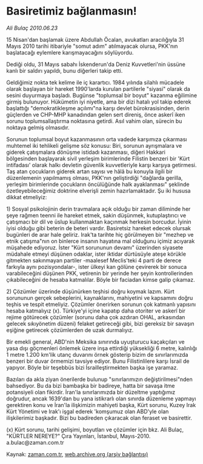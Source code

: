 # Basiretimiz bağlanmasın!

*Ali Bulaç 2010.06.23*

<td class="columnist-detail">
<p>15 Nisan'dan başlamak üzere Abdullah Öcalan, avukatları aracılığıyla 31 Mayıs 2010 tarihi itibariyle "somut adım" atılmayacak olursa, PKK'nın başlatacağı eylemlere karışmayacağını söylüyordu.</p>
<p>
<div id="haberMetinDiv">
<p>Dediği oldu, 31 Mayıs sabahı İskenderun'da Deniz Kuvvetleri'nin üssüne kanlı bir saldırı yapıldı, bunu diğerleri takip etti.
<p>Geldiğimiz nokta tek kelime ile iç karartıcı. 1984 yılında silahlı mücadele olarak başlayan bir hareket 1990'larda kurulan partilerle "siyasi" olarak da sesini duyurmaya başladı. Bugünse "toplumsal bir boyut" kazanma eğilimine girmiş bulunuyor. Hükümetin iyi niyetle, ama bir dizi hatalı yol takip ederek başlattığı "demokratikleşme açılımı"na karşı devlet bürokrasisinden, derin güçlerden ve CHP-MHP kanadından gelen sert direniş, önce askerî iken sorunu toplumsallaştırma noktasına getirdi. Asıl vahim olan, sürecin bu noktaya gelmiş olmasıdır.
<p>Sorunun toplumsal boyut kazanmasının orta vadede karşımıza çıkarması muhtemel iki tehlikeli gelişme söz konusu: Biri, sorunun ayrışmalara ve giderek çatışmalara dönüşme istidadı kazanması, diğeri Hakkari bölgesinden başlayarak sivil yerleşim birimlerinde Filistin benzeri bir 'Kürt intifadası' olarak halkı devletin güvenlik kuvvetleriyle karşı karşıya getirmesi. Taş atan çocukların giderek artan sayısı ve hâlâ bu konuyla ilgili bir düzenlemenin yapılmamış olması, PKK'nın geliştirdiği "dağlarda gerilla, yerleşim birimlerinde çocukların öncülüğünde halk ayaklanması" şeklinde özetleyebileceğimiz doktrine elverişli zemin hazırlamaktadır. Şu iki hususa dikkat etmeliyiz:
<p>1) Sosyal psikolojinin derin travmalara açık olduğu bir zaman diliminde her şeye rağmen teenni ile hareket etmek, sakin düşünmek, kutuplaştırıcı ve çatışmacı bir dil ve üslup kullanmaktan kaçınmak herkesin borcudur. İyinin iyisi olduğu gibi beterin de beteri vardır. Basiretsiz hareket edecek olursak bugünleri de arar hale geliriz. Irak'ta tarihte hiç görülmeyen bir "mezhep ve etnik çatışma"nın on binlerce insanın hayatına mal olduğunu içimiz acıyarak müşahede ediyoruz. İster "Kürt sorununun devamı" üzerinden siyasete müdahale etmeyi düşünen odaklar, ister iktidar dürtüsüyle ateşe körükle gitmekten sakınmayan partiler -maalesef Meclis'teki 4 parti de derece farkıyla aynı pozisyondalar-, ister ülkeyi kan gölüne çevirerek bir sonuca varabileceğini düşünen PKK, vetirenin bir yerinde her şeyin kontrollerinden çıkabileceğini de hesaba katmalılar. Böyle bir faciadan kimse galip çıkamaz.
<p>2) Çözümler üzerinde düşünürken teşhisi doğru koymak lazım. Kürt sorununun gerçek sebeplerini, kaynaklarını, mahiyetini ve kapsamını doğru teşhis ve tespit etmeliyiz. Çözümler önerirken sorunun çok katmanlı yapısını hesaba katmalıyız (x). Türkiye'yi içine kapatıp daha otoriter ve askerî bir rejime götürecek çözümler (sorunu daha çok azdıran OHAL, arkasından gelecek sıkıyönetim düzeni) felaket getireceği gibi, bizi gereksiz bir savaşın eşiğine getirecek çözümlerden de uzak durmalıyız.
<p>Bir emekli general, ABD'nin Meksika sınırında uyuşturucu kaçakçıları ve yasa dışı göçmenleri önlemek üzere inşa ettirdiği yüksekliği 6 metre, kalınlığı 1 metre 1.200 km'lik utanç duvarını örnek gösterip bizim de sınırlarımızda benzeri bir duvar örmemizi tavsiye ediyor. Bunu Filistinlilere karşı İsrail de yapıyor. Böyle bir teşebbüs bizi İsrailleştirmekten başka işe yaramaz.
<p>Bazıları da akla ziyan önerilerde bulunup "sınırlarımızın değiştirilmesi"nden bahsediyor. Bu da bizi bambaşka bir badireye, hatta bir savaşa itme potansiyeli olan fikirdir. İran'la sınırlarımızda bir düzeltme yaptığımız doğrudur, ancak 1639'dan bu yana istikrarlı olan sınırda düzenleme yapmayı gerektiren konu ve İran'la ilişkimizin mahiyeti başka, Kürt sorunu, Kuzey Irak Kürt Yönetimi ve Irak'ı işgal ederek 'komşumuz olan ABD'yle olan ilişkilerimiz başkadır. Bizi bu badireden çıkaracak olan feraset ve basirettir.
<p>(x) Kürt sorunu, tarihi gelişimi, boyutları ve çözümler için bkz. Ali Bulaç, "KÜRTLER NEREYE?" Çıra Yayınları, İstanbul, Mayıs-2010. a.bulac@zaman.com.tr</p></p></p></p></p></p></p></p></div>
</p>
<a href="http://web.archive.org/web/20110107110133/mailto:a.bulac@zaman.com.tr">
</a></td>

Kaynak: [zaman.com.tr](http://zaman.com.tr/yazar.do?yazino=998561), [web.archive.org (arşiv bağlantısı)](http://web.archive.org/web/20110107110133/http://www.zaman.com.tr/yazar.do?yazino=998561)
